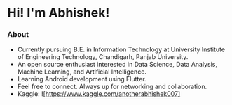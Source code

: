 # Hi! I'm Abhishek!
### About
- Currently pursuing B.E. in Information Technology at University Institute of Engineering Technology, Chandigarh, Panjab University.
- An open source enthusiast interested in Data Science, Data Analysis, Machine Learning, and Artificial Intelligence.
- Learning Android development using Flutter.
- Feel free to connect. Always up for networking and collaboration.
- Kaggle: ![https://www.kaggle.com/anotherabhishek007]
